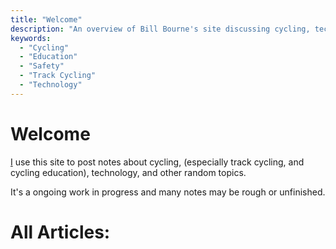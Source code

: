 ```yaml
---
title: "Welcome"
description: "An overview of Bill Bourne's site discussing cycling, technology and other topics"
keywords:
  - "Cycling"
  - "Education"
  - "Safety"
  - "Track Cycling"
  - "Technology"
---
```


# Welcome

[I](/about/aboutbillbourne/) use this site to post notes about cycling, (especially track cycling, and cycling education), technology, and other random topics.

It's a ongoing work in progress and many notes may be rough or unfinished.

# All Articles:
